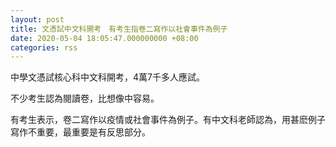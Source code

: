 ```yaml
---
layout: post
title: 文憑試中文科開考　有考生指卷二寫作以社會事件為例子
date: 2020-05-04 18:05:47.000000000 +08:00
categories: rss
---
```


中學文憑試核心科中文科開考，4萬7千多人應試。

不少考生認為閱讀卷，比想像中容易。

有考生表示，卷二寫作以疫情或社會事件為例子。有中文科老師認為，用甚麽例子寫作不重要，最重要是有反思部分。
